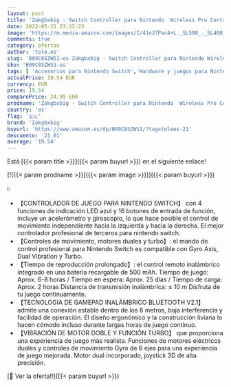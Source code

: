```yaml
---
layout: post
title: 'Zakgbxbig - Switch Controller para Nintendo  Wireless Pro Controller para Nintendo Switch/Switch Lite  Switch Remote Controller Gamepad Joystick  Turbo y Dual Vibration'
date: 2022-05-21 23:23:23
image: 'https://m.media-amazon.com/images/I/41eJ7Pac4+L._SL500_._SL400_.jpg'
comments: true
category: ofertas
author: 'tole.es'
slug: 'B09C8SZWS1-es Zakgbxbig - Switch Controller para Nintendo Wireless Pro...'
sku: 'B09C8SZWS1-es'
tags: [ 'Accesorios para Nintendo Switch','Hardware y juegos para Nintendo Switch','Mandos para Nintendo Switch','Videojuegos','nintendo','zakgbxbig','🇪🇸', ]
actualPrice: 19.54 EUR
currency: EUR
price: 19.54
comparePrice: 24.99 EUR
prodname: 'Zakgbxbig - Switch Controller para Nintendo  Wireless Pro Controller para Nintendo Switch/Switch Lite  Switch Remote Controller Gamepad Joystick  Turbo y Dual Vibration'
country: 'es'
flag: '🇪🇸'
brand: 'Zakgbxbig'
buyurl: 'https://www.amazon.es/dp/B09C8SZWS1/?tag=tolees-21'
descuento: '21.81'
average: '19.54'
---
```


Está [{{< param title >}}]({{< param buyurl >}}) en el siguiente enlace!

[![{{< param prodname >}}]({{< param image >}})]({{< param buyurl >}})

ℹ️:

- 【CONTROLADOR DE JUEGO PARA NINTENDO SWITCH】 con 4 funciones de indicación LED azul y 16 botones de entrada de función, incluye un acelerómetro y giroscopio, lo que hace posible el control de movimiento independiente hacia la izquierda y hacia la derecha. El mejor controlador profesional de terceros para nintendo switch.
- 【Controles de movimiento, motores duales y turbo】: el mando de control profesional para Nintendo Switch es compatible con Gyro Axis, Dual Vibration y Turbo.
- 【Tiempo de reproducción prolongado】: el control remoto inalámbrico integrado en una batería recargable de 500 mAh. Tiempo de juego: Aprox. 6-8 horas / Tiempo en espera: Aprox. 25 días / Tiempo de carga: Aprox. 2 horas Distancia de transmisión inalámbrica: ≤ 10 m Disfruta de tu juego continuamente.
- 【TECNOLOGÍA DE GAMEPAD INALÁMBRICO BLUETOOTH V2.1】 admite una conexión estable dentro de los 8 metros, baja interferencia y facilidad de operación. El diseño ergonómico y la construcción liviana lo hacen cómodo incluso durante largas horas de juego continuo.
- 【VIBRACIÓN DE MOTOR DOBLE Y FUNCIÓN TURBO】 que proporciona una experiencia de juego más realista. Funciones de motores eléctricos duales y controles de movimiento Gyro de 6 ejes para una experiencia de juego mejorada. Motor dual incorporado, joystick 3D de alta precisión.

[🛒 Ver la oferta!!]({{< param buyurl >}})
